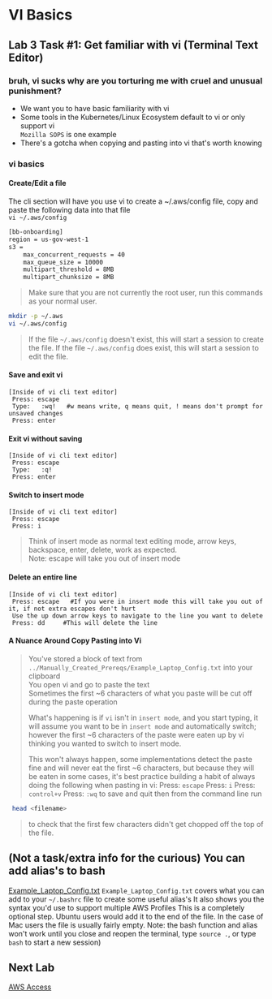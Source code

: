 # VI Basics

## Lab 3 Task #1: Get familiar with vi (Terminal Text Editor)

### bruh, vi sucks why are you torturing me with cruel and unusual punishment?

* We want you to have basic familiarity with vi
* Some tools in the Kubernetes/Linux Ecosystem default to vi or only support vi  
  `Mozilla SOPS` is one example
* There's a gotcha when copying and pasting into vi that's worth knowing

### vi basics

#### Create/Edit a file

The cli section will have you use vi to create a ~/.aws/config file, copy and paste the following data into that file    
`vi ~/.aws/config`
```txt
[bb-onboarding]
region = us-gov-west-1
s3 =
    max_concurrent_requests = 40
    max_queue_size = 10000
    multipart_threshold = 8MB
    multipart_chunksize = 8MB
```
> Make sure that you are not currently the root user, run this commands as your normal user.

```bash
mkdir -p ~/.aws
vi ~/.aws/config
```
>  If the file `~/.aws/config` doesn't exist, this will start a session to create the file.
>  If the file `~/.aws/config` does exist, this will start a session to edit the file.

#### Save and exit vi

```shell
[Inside of vi cli text editor]
 Press: escape
 Type:   :wq!   #w means write, q means quit, ! means don't prompt for unsaved changes
 Press: enter
```

#### Exit vi without saving

```shell
[Inside of vi cli text editor]
 Press: escape
 Type:   :q!
 Press: enter
```

#### Switch to insert mode

```shell
[Inside of vi cli text editor]
 Press: escape
 Press: i
```
> Think of insert mode as normal text editing mode, arrow keys, backspace, enter, delete, work as expected.  
>  Note: escape will take you out of insert mode  

#### Delete an entire line

```shell
[Inside of vi cli text editor]
 Press: escape   #If you were in insert mode this will take you out of it, if not extra escapes don't hurt
 Use the up down arrow keys to navigate to the line you want to delete
 Press: dd     #This will delete the line
```

#### A Nuance Around Copy Pasting into Vi

> You've stored a block of text from `../Manually_Created_Prereqs/Example_Laptop_Config.txt` into your clipboard  
> You open vi and go to paste the text  
> Sometimes the first ~6 characters of what you paste will be cut off during the paste operation  
> 
> What's happening is if `vi` isn't in `insert mode`, and you start typing, it will assume you want to be in `insert mode` and automatically switch; however the first ~6 characters of the paste were eaten up by vi thinking you wanted to switch to insert mode.
> 
> This won't always happen, some implementations detect the paste fine and will never eat the first ~6 characters, but because they will be eaten in some cases, it's best practice building a habit of always doing the following when pasting in vi:
> Press: `escape`
> Press: `i`
> Press: `control+v`
> Press: `:wq` to save and quit
> then from the command line run
```bash
 head <filename>
 ```
> to check that the first few characters didn't get chopped off the top of the file.

## (Not a task/extra info for the curious) You can add alias's to bash

[Example_Laptop_Config.txt](../../Manually_Created_Prereqs/Example_Laptop_Config.txt)
`Example_Laptop_Config.txt` covers what you can add to your `~/.bashrc` file to create some useful alias's
It also shows you the syntax you'd use to support multiple AWS Profiles
This is a completely optional step. Ubuntu users would add it to the end of the file.
In the case of Mac users the file is usually fairly empty.
Note: the bash function and alias won't work until you close and reopen the terminal, type `source .`, or type `bash` to start a new session)

## Next Lab

[AWS Access](D-aws-access.md)
